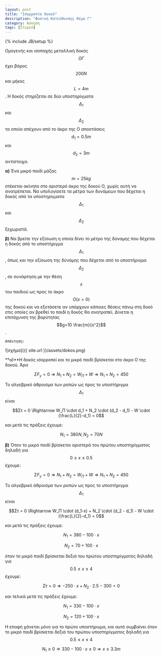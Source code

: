 ```yaml
---
layout: post
title: "Ισορροπία δοκού"
description: "Φυσική Κατεύθυνσης Θέμα Γ"
category: Άσκηση
tags: [Στερεό]
---
```

{% include JB/setup %}


Ομογενής και ισοπαχής μεταλλική δοκός $$ΟΓ$$ έχει βάρος $$200Ν$$ και μήκος $$L=4m$$. Η δοκός στηρίζεται σε δύο υποστηρίγματα $$Δ_1$$ και $$Δ_2$$ τα οποία απέχουν από το άκρο της Ο αποστάσεις $$d_1=0.5m$$ και $$d_2=3m$$ αντίστοιχα.

**α)** Ένα μικρό παιδί μάζας $$m=25kg$$ στέκεται ακίνητο στο αριστερό άκρο της δοκού Ο, χωρίς αυτή να ανατρέπεται. Να υπολογίσετε τα μέτρα των δυνάμεων που δέχεται η δοκός από τα υποστηρίγματα $$Δ_1$$ και $$Δ_2$$ ξεχωριστά.

**β)** Nα βρείτε την εξίσωση η οποία δίνει το μέτρο της δύναμης που δέχεται η δοκός από το υποστήριγμα $$Δ_1$$, όπως και την εξίσωση της δύναμης που δέχεται από το υποστήριγμα $$Δ_2$$, σε συνάρτηση με την θέση $$x$$ του παιδιού ως προς το άκρο $$Ο (x=0)$$ της δοκού και να εξετάσετε αν υπάρχουν κάποιες θέσεις πάνω στη δοκό στις οποίες αν βρεθεί το παιδί η δοκός θα ανατραπεί.
Δίνεται η επιτάχυνση της βαρύτητας $$g=10 \frac{m}{s^2}$$.

`Απάντηση:`

![σχήμα]({{ site.url }}/assets/dokos.png) 

**α)**Η δοκός ισορροπεί και το μικρό παιδί βρίσκεται στο άκρο Ο της δοκού. Άρα 

$$ΣF_y = 0 \Rightarrow N_1 +N_2 = W_Π + W \Rightarrow N_1 +N_2 = 450$$

Το αλγεβρικό άθροισμα των ροπών ως προς το υποστήριγμα $$Δ_1$$ είναι

$$Στ = 0 \Rightarrow W_Π \cdot d_1 + N_2 \cdot (d_2 - d_1) - W \cdot (\frac{L}{2}-d_1) = 0$$

και μετά τις πράξεις έχουμε:

$$N_1 = 380N, N_2 = 70N$$

**β)** Όταν το μικρό παιδί βρίσκεται αριστερά του πρώτου υποστηρίγματος δηλαδή για $$0 \le x \le 0.5$$ έχουμε:

$$ΣF_y = 0 \Rightarrow N_1 +N_2 = W_Π + W \Rightarrow N_1 +N_2 = 450$$

Το αλγεβρικό άθροισμα των ροπών ως προς το υποστήριγμα $$Δ_1$$ είναι

$$Στ = 0 \Rightarrow W_Π \cdot (d_1-x) + N_2 \cdot (d_2 - d_1) - W \cdot (\frac{L}{2}-d_1) = 0$$

και μετά τις πράξεις έχουμε:

$$N_1 = 380 - 100 \cdot x$$

$$N_2 = 70 + 100 \cdot x$$

όταν το μικρό παιδί βρίσκεται δεξιά του πρώτου υποστηρίγματος δηλαδή για 
$$0.5 \le x \le 4$$ έχουμε:

$$Στ = 0 \Rightarrow -250 \cdot x + N_2 \cdot 2.5 -300 =0$$

και τελικά μετά τις πράξεις έχουμε:

$$N_1 = 330 - 100 \cdot x$$

$$N_2 = 120 + 100 \cdot x$$

Η επαφή χάνεται μόνο για το πρώτο υποστήριγμα, και αυτό συμβαίνει όταν το μικρό παιδί βρίσκεται δεξιά του πρώτου υποστηρίγματος δηλαδή για $$0.5 \le x \le 4$$

$$Ν_1 \ge 0 \Rightarrow 330 - 100 \cdot x \ge 0 \Rightarrow x \le 3.3 m$$